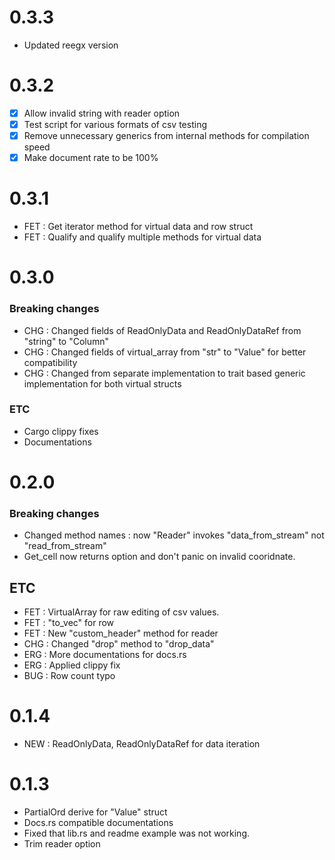 # 0.3.3

- Updated reegx version

# 0.3.2

* [x] Allow invalid string with reader option
* [x] Test script for various formats of csv testing
* [x] Remove unnecessary generics from internal methods for compilation speed
* [x] Make document rate to be 100%

# 0.3.1

- FET : Get iterator method for virtual data and row struct
- FET : Qualify and qualify multiple methods for virtual data

# 0.3.0

### Breaking changes

- CHG : Changed fields of ReadOnlyData and ReadOnlyDataRef from "string" to "Column"
- CHG : Changed fields of virtual_array from "str" to "Value" for better compatibility
- CHG : Changed from separate implementation to trait based generic implementation for both virtual structs

### ETC

- Cargo clippy fixes
- Documentations

# 0.2.0

### Breaking changes

- Changed method names : now "Reader" invokes "data\_from\_stream" not "read\_from\_stream"
- Get\_cell now returns option and don't panic on invalid cooridnate.

## ETC

- FET : VirtualArray for raw editing of csv values.
- FET : "to\_vec" for row
- FET : New "custom\_header" method for reader
- CHG : Changed "drop" method to "drop\_data"
- ERG : More documentations for docs.rs
- ERG : Applied clippy fix
- BUG : Row count typo

# 0.1.4

- NEW : ReadOnlyData, ReadOnlyDataRef for data iteration

# 0.1.3

- PartialOrd derive for "Value" struct
- Docs.rs compatible documentations
- Fixed that lib.rs and readme example was not working.
- Trim reader option
